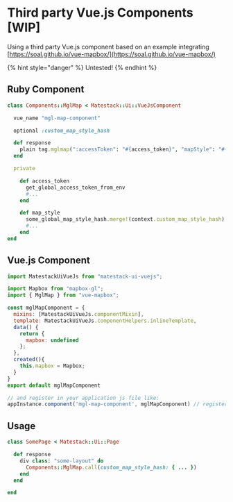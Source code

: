 # Third party Vue.js Components \[WIP]

Using a third party Vue.js component based on an example integrating [https://soal.github.io/vue-mapbox/](https://soal.github.io/vue-mapbox/)

{% hint style="danger" %}
Untested!
{% endhint %}

## Ruby Component

```ruby
class Components::MglMap < Matestack::Ui::VueJsComponent

  vue_name "mgl-map-component"

  optional :custom_map_style_hash

  def response
    plain tag.mglmap(":accessToken": "#{access_token}", "mapStyle": "#{map_style}")
  end

  private

    def access_token
      get_global_access_token_from_env
      #...
    end

    def map_style
      some_global_map_style_hash.merge!(context.custom_map_style_hash)
      #...
    end
end
```

## Vue.js Component

```javascript
import MatestackUiVueJs from "matestack-ui-vuejs";

import Mapbox from "mapbox-gl";
import { MglMap } from "vue-mapbox";

const mglMapComponent = {
  mixins: [MatestackUiVueJs.componentMixin],
  template: MatestackUiVueJs.componentHelpers.inlineTemplate,
  data() {
    return {
      mapbox: undefined
    };
  },
  created(){
    this.mapbox = Mapbox;
  }
}
export default mglMapComponent

// and register in your application js file like:
appInstance.component('mgl-map-component', mglMapComponent) // register at appInstance
```

## Usage

```ruby
class SomePage < Matestack::Ui::Page

  def response
    div class: "some-layout" do
      Components::MglMap.call(custom_map_style_hash: { ... })
    end
  end

end
```
